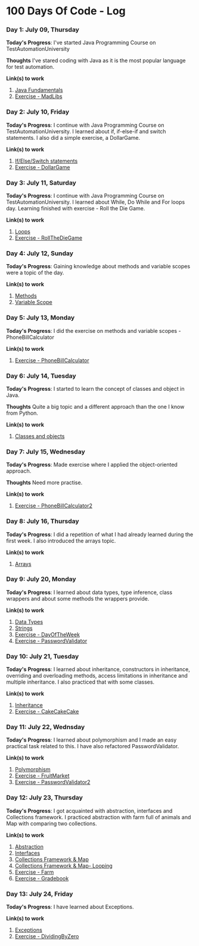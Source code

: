 # 100 Days Of Code - Log

### Day 1: July 09, Thursday

**Today's Progress**: I've started Java Programming Course on TestAutomationUniversity

**Thoughts** I've stared coding with Java as it is the most popular language for test automation.

**Link(s) to work**
1. [Java Fundamentals](https://testautomationu.applitools.com/java-programming-course/chapter2.html)
2. [Exercise - MadLibs](https://github.com/olakowalczyk/100-days-of-code-excersises/blob/master/chapter2/MadLibs.java)

### Day 2: July 10, Friday

**Today's Progress**: I continue with Java Programming Course on TestAutomationUniversity. I learned about if, if-else-if and switch statements. I also did a simple exercise, a DollarGame.

**Link(s) to work**
1. [If/Else/Switch statements](https://testautomationu.applitools.com/java-programming-course/chapter3a.html)
2. [Exercise - DollarGame](https://github.com/olakowalczyk/100-days-of-code-excersises/blob/master/chapter3/DollarGame.java)

### Day 3: July 11, Saturday

**Today's Progress**: I continue with Java Programming Course on TestAutomationUniversity. I learned about While, Do While and For loops day. Learning finished with exercise - Roll the Die Game.

**Link(s) to work**
1. [Loops](https://testautomationu.applitools.com/java-programming-course/chapter4d.html)
2. [Exercise - RollTheDieGame](https://github.com/olakowalczyk/100-days-of-code-excersises/blob/master/chapter4/RollTheDieGame.java)

### Day 4: July 12, Sunday

**Today's Progress**: Gaining knowledge about methods and variable scopes were a topic of the day.

**Link(s) to work**
1. [Methods](https://testautomationu.applitools.com/java-programming-course/chapter5a.html)
2. [Variable Scope](https://testautomationu.applitools.com/java-programming-course/chapter5b.html)

### Day 5: July 13, Monday

**Today's Progress**: I did the exercise on methods and variable scopes - PhoneBillCalculator

**Link(s) to work**
1. [Exercise - PhoneBillCalculator](https://github.com/olakowalczyk/100-days-of-code-excersises/blob/master/chapter5/PhoneBillCalculator.java)

### Day 6: July 14, Tuesday

**Today's Progress**: I started to learn the concept of classes and object in Java.

**Thoughts** Quite a big topic and a different approach than the one I know from Python.

**Link(s) to work**
1. [Classes and objects](https://testautomationu.applitools.com/java-programming-course/chapter6a.html)

### Day 7: July 15, Wednesday

**Today's Progress**: Made exercise where I applied the object-oriented approach. 

**Thoughts** Need more practise.

**Link(s) to work**
1. [Exercise - PhoneBillCalculator2](https://github.com/olakowalczyk/100-days-of-code-exercises/tree/master/chapter6)

### Day 8: July 16, Thursday

**Today's Progress**: I did a repetition of what I had already learned during the first week. I also introduced the arrays topic.

**Link(s) to work**
1. [Arrays](https://testautomationu.applitools.com/java-programming-course/chapter7a.html)

### Day 9: July 20, Monday

**Today's Progress**: I learned about data types, type inference, class wrappers and about some methods the wrappers provide.

**Link(s) to work**
1. [Data Types](https://testautomationu.applitools.com/java-programming-course/chapter8a.html)
2. [Strings](https://testautomationu.applitools.com/java-programming-course/chapter8b.html)
3. [Exercise - DayOfTheWeek](https://github.com/olakowalczyk/100-days-of-code-exercises/blob/master/chapter7/DayOfTheWeek.java)
4. [Exercise - PasswordValidator](https://github.com/olakowalczyk/100-days-of-code-exercises/blob/master/chapter8/PasswordValidator.java)

### Day 10: July 21, Tuesday

**Today's Progress**: I learned about inheritance, constructors in inheritance, overriding and overloading methods, access limitations in inheritance and multiple inheritance. I also practiced that with some classes.

**Link(s) to work**
1. [Inheritance](https://testautomationu.applitools.com/java-programming-course/chapter9a.html)
2. [Exercise - CakeCakeCake](https://github.com/olakowalczyk/100-days-of-code-exercises/tree/master/chapter9)

### Day 11: July 22, Wednsday

**Today's Progress**: I learned about polymorphism and I made an easy practical task related to this. I have also refactored PasswordValidator.

**Link(s) to work**
1. [Polymorphism](https://testautomationu.applitools.com/java-programming-course/chapter10.html)
2. [Exercise - FruitMarket](https://github.com/olakowalczyk/100-days-of-code-exercises/tree/master/chapter10/FruitMarket)
3. [Exercise - PasswordValidator2](https://github.com/olakowalczyk/100-days-of-code-exercises/blob/master/chapter8/PasswordValidator2.java)

### Day 12: July 23, Thursday

**Today's Progress**: I got acquainted with abstraction, interfaces and Collections framework. I practiced abstraction with farm full of animals and Map with comparing two collections.

**Link(s) to work**
1. [Abstraction](https://testautomationu.applitools.com/java-programming-course/chapter11a.html)
2. [Interfaces](https://testautomationu.applitools.com/java-programming-course/chapter11b.html)
3. [Collections Framework & Map](https://testautomationu.applitools.com/java-programming-course/chapter12a.html)
4. [Collections Framework & Map- Looping](https://testautomationu.applitools.com/java-programming-course/chapter12b.html)
2. [Exercise - Farm](https://github.com/olakowalczyk/100-days-of-code-exercises/tree/master/chapter11/Farm)
3. [Exercise - Gradebook](https://github.com/olakowalczyk/100-days-of-code-exercises/tree/master/chapter12/Gradebook)

### Day 13: July 24, Friday

**Today's Progress**: I have learned about Exceptions.

**Link(s) to work**
1. [Exceptions](https://testautomationu.applitools.com/java-programming-course/chapter11a.html)
2. [Exercise - DividingByZero](https://github.com/olakowalczyk/100-days-of-code-exercises/blob/master/chapter13/DividingByZero/DividingByZero.java)
